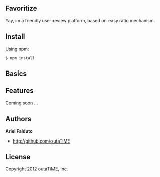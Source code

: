 ## Favoritize

Yay, im a friendly user review platform, based on easy ratio mechanism.

## Install

Using npm:

```
$ npm install
```

## Basics



## Features

Coming soon ...

## Authors

**Ariel Falduto**

+ <http://github.com/outaTiME>

## License

Copyright 2012 outaTiME, Inc.
